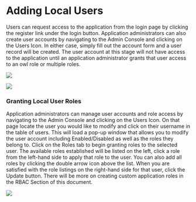# Adding Local Users

Users can request access to the application from the login page by clicking the register link under the login button. Application administrators can also create user accounts by navigating to the Admin Console and clicking on the Users Icon. In either case, simply fill out the account form and a user record will be created. The user account at this stage will not have access to the application until an application administrator grants that user access to an owl role or multiple roles.

![](http://18.204.201.140:8080/xwiki/bin/download/Documentation/Authentication%20and%20Authorization/WebHome/Screen%20Shot%202019-05-22%20at%2011.32.45%20AM.png)

![](http://18.204.201.140:8080/xwiki/bin/download/Documentation/Authentication%20and%20Authorization/WebHome/Screen%20Shot%202019-05-22%20at%2011.34.03%20AM.png)

### Granting Local User Roles <a href="hgrantinglocaluserroles" id="hgrantinglocaluserroles"></a>

Application administrators can manage user accounts and role access by navigating to the Admin Console and clicking on the Users Icon. On that page locate the user you would like to modify and click on their username in the table of users. This will load a pop-up window that allows you to modify the user account including Enabled/Disabled as well as the roles they belong to. Click on the Roles tab to begin granting roles to the selected user. The available roles established will be listed on the left, click a role from the left-hand side to apply that role to the user. You can also add all roles by clicking the double arrow icon above the list. When you are satisfied with the role listings on the right-hand side for that user, click the Update button. There will be more on creating custom application roles in the RBAC Section of this document.

![](http://18.204.201.140:8080/xwiki/bin/download/Documentation/Authentication%20and%20Authorization/WebHome/Screen%20Shot%202019-05-22%20at%2011.34.42%20AM.png)
